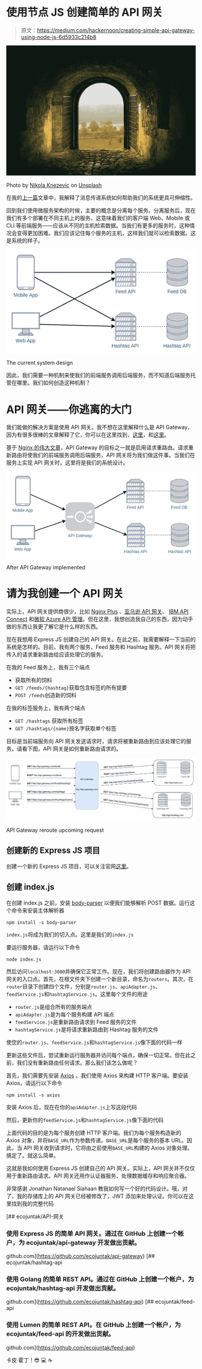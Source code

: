 # 使用节点 JS 创建简单的 API 网关

> 原文：<https://medium.com/hackernoon/creating-simple-api-gateway-using-node-js-6d5933c214b8>

![](img/8f3e0b3eb7981e645ea906f28c34992f.png)

Photo by [Nikola Knezevic](https://unsplash.com/@nknezevic?utm_source=medium&utm_medium=referral) on [Unsplash](https://unsplash.com?utm_source=medium&utm_medium=referral)

在我的[上一篇](https://hackernoon.com/messaging-system-hands-on-7dda1afded37)文章中，我解释了消息传递系统如何帮助我们的系统更具可伸缩性。

回到我们使用微服务架构的时候，主要的概念是分离每个服务。分离服务后，现在我们有多个部署在不同主机上的服务。这意味着我们的客户端 Web、Mobile 或 CLI 等前端服务——应该从不同的主机检索数据。当我们有更多的服务时，这种情况会变得更加困难。我们应该记住每个服务的主机，这样我们就可以检索数据。这是系统的样子。

![](img/540869e625f8ff630c2d03acc0a97eae.png)

The current system design

因此，我们需要一种机制来使我们的前端服务调用后端服务，而不知道后端服务托管在哪里。我们如何创造这种机制？

# API 网关——你逃离的大门

我们能做的解决方案是使用 API 网关。我不想在这里解释什么是 API Gateway，因为有很多很棒的文章解释了它，你可以在这里找到，[这里](https://docs.microsoft.com/en-us/azure/architecture/microservices/gateway)，和[这里](https://smartbear.com/learn/api-design/api-gateways-in-microservices/)。

基于 [Nginx 的伟大文章](https://www.nginx.com/blog/building-microservices-using-an-api-gateway/)，API Gateway 的目标之一就是启用请求重路由。请求重新路由将使我们的前端服务调用后端服务，API 网关将为我们做这件事。当我们在服务上实现 API 网关时，这里将是我们的系统设计。

![](img/6cbe84d595df6c3ed1ed27ecf1ab4e28.png)

After API Gateway implemented

# 请为我创建一个 API 网关

实际上，API 网关提供商很少，比如 [Nginx Plus](https://www.nginx.com/solutions/api-gateway/) 、[亚马逊 API 网关](https://aws.amazon.com/api-gateway/)、 [IBM API Connect](https://developer.ibm.com/apiconnect/) 和[微软 Azure API 管理](https://azure.microsoft.com/en-us/services/api-management/)。但在这里，我想创造我自己的东西，因为动手做的东西让我更了解它是什么样的东西。

现在我想用 Express JS 创建自己的 API 网关。在此之前，我需要解释一下当前的系统是怎样的。目前，我有两个服务，Feed 服务和 Hashtag 服务。API 网关将把传入的请求重新路由给应该处理它的服务。

在我的 Feed 服务上，我有三个端点

*   获取所有的饲料
*   `GET /feeds/{hashtag}`获取包含标签的所有提要
*   `POST /feeds`创造新的饲料

在我的标签服务上，我有两个端点

*   `GET /hashtags` 获取所有标签
*   `GET /hashtags/{name}`按名字获取单个标签

目标是当前端服务向 API 网关发送请求时，请求将被重新路由到应该处理它的服务。请看下图，API 网关是如何重新路由请求的。

![](img/3157489fecbea49b882838f80c3f8354.png)

API Gateway reroute upcoming request

## 创建新的 Express JS 项目

创建一个新的 Express JS 项目，可以关注官网[这里](https://expressjs.com/en/starter/installing.html)。

## 创建 index.js

在创建 index.js 之前，安装 [body-parser](https://www.npmjs.com/package/body-parser) 以便我们能够解析 POST 数据。运行这个命令来安装主体解析器

```
npm install -s body-parser
```

`index.js`将成为我们的切入点。这里是我们的`index.js`

要运行服务器，请运行以下命令

```
node index.js
```

然后访问`localhost:3000`并确保它正常工作。现在，我们将创建路由器作为 API 网关的入口点。首先，在根文件夹下创建一个新目录，命名为`routers`。其次，在`router`目录下创建四个文件，分别是`router.js`、`apiAdapter.js`、`feedService.js`和`hashtagService.js`。这里每个文件的用途

*   `router.js`是组合所有的服务端点
*   `apiAdapter.js`是为每个服务构建 API 端点
*   `feedService.js`是重新路由请求到 Feed 服务的文件
*   `hashtagService.js`是将请求重新路由到 Hashtag 服务的文件

使您的`router.js`、`feedService.js`和`hashtagService.js`像下面的代码一样

更新这些文件后，尝试重新运行服务器并访问每个端点，确保一切正常。但在此之前，我们没有重新路由任何请求。那么我们该怎么做呢？

首先，我们需要先安装 [Axios](https://github.com/axios/axios) 。我们使用 Axios 来构建 HTTP 客户端。要安装 Axios，请运行以下命令

```
npm install -s axios
```

安装 Axios 后，现在在你的`apiAdapter.js`上写这段代码

然后，更新你的`feedService.js`和`hashtagService.js`像下面的代码

上面代码的目的是为每个服务创建 HTTP 客户端。我们为每个服务构造新的 Axios 对象，并将`BASE_URL`作为参数传递。`BASE_URL`是每个服务的基本 URL。因此，当 API 网关收到请求时，它将由之前使用`BASE_URL`构建的 Axios 对象处理。搞定了。就这么简单。

这就是我如何使用 Express JS 创建自己的 API 网关。实际上，API 网关并不仅仅用于重新路由请求。API 网关还用作认证器服务、处理数据缓存和响应聚合器。

非常感谢 Jonathan Natanael Siahaan 教我如何写一个好的代码设计。哦，对了，我的存储库上的 API 网关已经被修改了，JWT 添加来处理认证。你可以在这里找到我的完整代码

[](https://github.com/ecojuntak/api-gateway) [## ecojuntak/API-网关

### 使用 Express JS 的简单 API 网关。通过在 GitHub 上创建一个帐户，为 ecojuntak/api-gateway 开发做出贡献。

github.com](https://github.com/ecojuntak/api-gateway) [](https://github.com/ecojuntak/hashtag-api) [## ecojuntak/hashtag-api

### 使用 Golang 的简单 REST API。通过在 GitHub 上创建一个帐户，为 ecojuntak/hashtag-api 开发做出贡献。

github.com](https://github.com/ecojuntak/hashtag-api) [](https://github.com/ecojuntak/feed-api) [## ecojuntak/feed-api

### 使用 Lumen 的简单 REST API。在 GitHub 上创建一个帐户，为 ecojuntak/feed-api 的开发做出贡献。

github.com](https://github.com/ecojuntak/feed-api) 

卡皮·霍丁！😎 💻 ☕️
